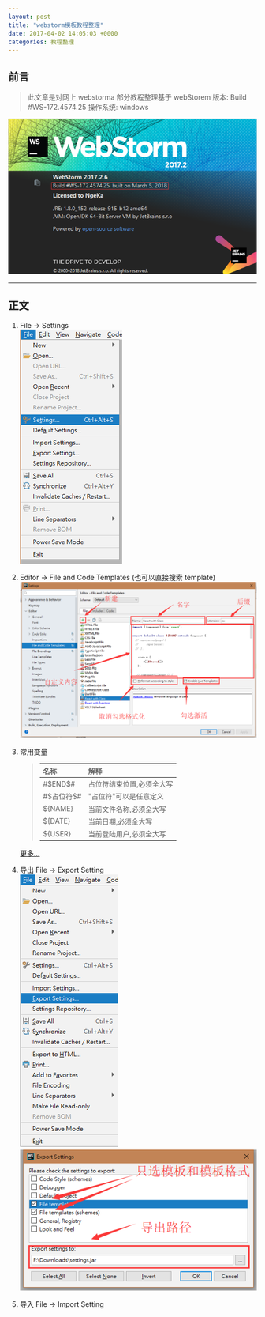 ```yaml
---
layout: post
title: "webstorm模板教程整理"
date: 2017-04-02 14:05:03 +0000
categories: 教程整理
---
```


## 前言

> 此文章是对网上 webstorma 部分教程整理基于 webStorem 版本: Build #WS-172.4574.25
> 操作系统: windows

![version](https://raw.githubusercontent.com/NgeKaworu/NgeKaworu.github.io/master/_static/2018-04-02-webstorm%E6%A8%A1%E6%9D%BF%E6%95%99%E7%A8%8B%E6%95%B4%E7%90%86/version.png)

---

## 正文

1.  File -> Settings  
    ![first](https://raw.githubusercontent.com/NgeKaworu/NgeKaworu.github.io/master/_static/2018-04-02-webstorm%E6%A8%A1%E6%9D%BF%E6%95%99%E7%A8%8B%E6%95%B4%E7%90%86/first.png)
2.  Editor -> File and Code Templates (也可以直接搜索 template)  
    ![second](https://raw.githubusercontent.com/NgeKaworu/NgeKaworu.github.io/master/_static/2018-04-02-webstorm%E6%A8%A1%E6%9D%BF%E6%95%99%E7%A8%8B%E6%95%B4%E7%90%86/second.png)

3.  常用变量  

    > | 名称         | 解释                      |
    > | ------------ | ------------------------- |
    > | #\$END\$#    | 占位符结束位置,必须全大写 |
    > | #\$占位符\$# | "占位符"可以是任意定义    |
    > | ${NAME}      | 当前文件名称,必须全大写   |
    > | ${DATE}      | 当前日期,必须全大写       |
    > | ${USER}      | 当前登陆用户,必须全大写   |

    [更多...](https://www.jetbrains.com/help/phpstorm/2017.2/simple-parameterized-and-surround-live-templates.html)

4.  导出 File -> Export Setting  
    ![export1](https://raw.githubusercontent.com/NgeKaworu/NgeKaworu.github.io/master/_static/2018-04-02-webstorm%E6%A8%A1%E6%9D%BF%E6%95%99%E7%A8%8B%E6%95%B4%E7%90%86/export1.png)
    ![export2](https://raw.githubusercontent.com/NgeKaworu/NgeKaworu.github.io/master/_static/2018-04-02-webstorm%E6%A8%A1%E6%9D%BF%E6%95%99%E7%A8%8B%E6%95%B4%E7%90%86/export2.png)
5.  导入 File -> Import Setting  